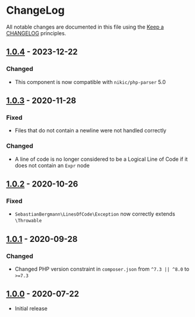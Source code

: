 # ChangeLog

All notable changes are documented in this file using the [Keep a CHANGELOG](https://keepachangelog.com/) principles.

## [1.0.4] - 2023-12-22

### Changed

* This component is now compatible with `nikic/php-parser` 5.0

## [1.0.3] - 2020-11-28

### Fixed

* Files that do not contain a newline were not handled correctly

### Changed

* A line of code is no longer considered to be a Logical Line of Code if it does not contain an `Expr` node

## [1.0.2] - 2020-10-26

### Fixed

* `SebastianBergmann\LinesOfCode\Exception` now correctly extends `\Throwable`

## [1.0.1] - 2020-09-28

### Changed

* Changed PHP version constraint in `composer.json` from `^7.3 || ^8.0` to `>=7.3`

## [1.0.0] - 2020-07-22

* Initial release

[1.0.4]: https://github.com/sebastianbergmann/lines-of-code/compare/1.0.3...1.0.4

[1.0.3]: https://github.com/sebastianbergmann/lines-of-code/compare/1.0.2...1.0.3

[1.0.2]: https://github.com/sebastianbergmann/lines-of-code/compare/1.0.1...1.0.2

[1.0.1]: https://github.com/sebastianbergmann/lines-of-code/compare/1.0.0...1.0.1

[1.0.0]: https://github.com/sebastianbergmann/lines-of-code/compare/f959e71f00e591288acc024afe9cb966c6cf9bd6...1.0.0

